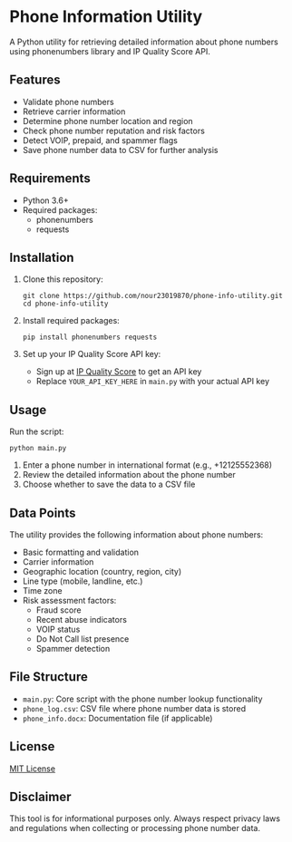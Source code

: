 # Phone Information Utility

A Python utility for retrieving detailed information about phone numbers using phonenumbers library and IP Quality Score API.

## Features

- Validate phone numbers
- Retrieve carrier information
- Determine phone number location and region
- Check phone number reputation and risk factors
- Detect VOIP, prepaid, and spammer flags
- Save phone number data to CSV for further analysis

## Requirements

- Python 3.6+
- Required packages:
  - phonenumbers
  - requests

## Installation

1. Clone this repository:
   ```
   git clone https://github.com/nour23019870/phone-info-utility.git
   cd phone-info-utility
   ```

2. Install required packages:
   ```
   pip install phonenumbers requests
   ```

3. Set up your IP Quality Score API key:
   - Sign up at [IP Quality Score](https://www.ipqualityscore.com/) to get an API key
   - Replace `YOUR_API_KEY_HERE` in `main.py` with your actual API key

## Usage

Run the script:
```
python main.py
```

1. Enter a phone number in international format (e.g., +12125552368)
2. Review the detailed information about the phone number
3. Choose whether to save the data to a CSV file

## Data Points

The utility provides the following information about phone numbers:

- Basic formatting and validation
- Carrier information
- Geographic location (country, region, city)
- Line type (mobile, landline, etc.)
- Time zone
- Risk assessment factors:
  - Fraud score
  - Recent abuse indicators
  - VOIP status
  - Do Not Call list presence
  - Spammer detection

## File Structure

- `main.py`: Core script with the phone number lookup functionality
- `phone_log.csv`: CSV file where phone number data is stored
- `phone_info.docx`: Documentation file (if applicable)

## License

[MIT License](https://opensource.org/licenses/MIT)

## Disclaimer

This tool is for informational purposes only. Always respect privacy laws and regulations when collecting or processing phone number data.